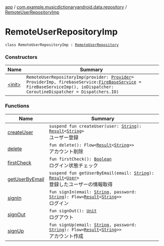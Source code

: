 [app](../../index.md) / [com.example.musicdictionaryandroid.data.repository](../index.md) / [RemoteUserRepositoryImp](./index.md)

# RemoteUserRepositoryImp

`class RemoteUserRepositoryImp : `[`RemoteUserRepository`](../-remote-user-repository/index.md)

### Constructors

| Name | Summary |
|---|---|
| [&lt;init&gt;](-init-.md) | `RemoteUserRepositoryImp(provider: `[`Provider`](../../com.example.musicdictionaryandroid.data.remote.network/-provider/index.md)` = ProviderImp, firebaseService: `[`FireBaseService`](../../com.example.musicdictionaryandroid.data.remote.firebase/-fire-base-service/index.md)` = FireBaseServiceImp(), ioDispatcher: CoroutineDispatcher = Dispatchers.IO)` |

### Functions

| Name | Summary |
|---|---|
| [createUser](create-user.md) | `suspend fun createUser(user: `[`String`](https://kotlinlang.org/api/latest/jvm/stdlib/kotlin/-string/index.html)`): `[`Result`](../../com.example.musicdictionaryandroid.domain.model.value/-result/index.md)`<`[`String`](https://kotlinlang.org/api/latest/jvm/stdlib/kotlin/-string/index.html)`>`<br>ユーザー登録 |
| [delete](delete.md) | `fun delete(): Flow<`[`Result`](../../com.example.musicdictionaryandroid.domain.model.value/-result/index.md)`<`[`String`](https://kotlinlang.org/api/latest/jvm/stdlib/kotlin/-string/index.html)`>>`<br>アカウント削除 |
| [firstCheck](first-check.md) | `fun firstCheck(): `[`Boolean`](https://kotlinlang.org/api/latest/jvm/stdlib/kotlin/-boolean/index.html)<br>ログイン状態チェック |
| [getUserByEmail](get-user-by-email.md) | `suspend fun getUserByEmail(email: `[`String`](https://kotlinlang.org/api/latest/jvm/stdlib/kotlin/-string/index.html)`): `[`Result`](../../com.example.musicdictionaryandroid.domain.model.value/-result/index.md)`<`[`User`](../../com.example.musicdictionaryandroid.domain.model.entity/-user/index.md)`>`<br>登録したユーザーの情報取得 |
| [signIn](sign-in.md) | `fun signIn(email: `[`String`](https://kotlinlang.org/api/latest/jvm/stdlib/kotlin/-string/index.html)`, password: `[`String`](https://kotlinlang.org/api/latest/jvm/stdlib/kotlin/-string/index.html)`): Flow<`[`Result`](../../com.example.musicdictionaryandroid.domain.model.value/-result/index.md)`<`[`String`](https://kotlinlang.org/api/latest/jvm/stdlib/kotlin/-string/index.html)`>>`<br>ログイン |
| [signOut](sign-out.md) | `fun signOut(): `[`Unit`](https://kotlinlang.org/api/latest/jvm/stdlib/kotlin/-unit/index.html)<br>ログアウト |
| [signUp](sign-up.md) | `fun signUp(email: `[`String`](https://kotlinlang.org/api/latest/jvm/stdlib/kotlin/-string/index.html)`, password: `[`String`](https://kotlinlang.org/api/latest/jvm/stdlib/kotlin/-string/index.html)`): Flow<`[`Result`](../../com.example.musicdictionaryandroid.domain.model.value/-result/index.md)`<`[`String`](https://kotlinlang.org/api/latest/jvm/stdlib/kotlin/-string/index.html)`>>`<br>アカウント作成 |
